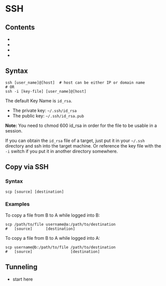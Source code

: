 # SSH

## Contents
- []()
- []()
- []()
- []()

## Syntax
```
ssh [user_name]@[host]  # host can be either IP or domain name
# OR
ssh -i [key-file] [user_name]@[host]
```

The default Key Name is `id_rsa`.
- The private key: `~/.ssh/id_rsa`
- The public key: `~/.ssh/id_rsa.pub`

**Note:** You need to chmod 600 id_rsa in order for the file to be usable in a session.

If you can obtain the `id_rsa` file of a target, just put it in your `~/.ssh` directory and ssh into the target machine. Or reference the key file with the `-i` switch if you put it in another directory somewhere.

## Copy via SSH

### Syntax
```
scp [source] [destination]
```

### Examples

To copy a file from B to A while logged into B:
```
scp /path/to/file username@a:/path/to/destination
#   [source]      [destination]           
```

To copy a file from B to A while logged into A:
```
scp username@b:/path/to/file /path/to/destination
#   [source]                 [destination]
```

## Tunneling
- start here
